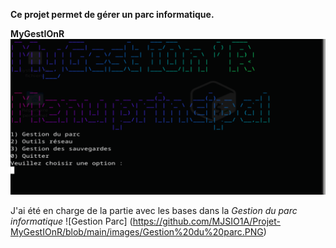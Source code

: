 **Ce projet permet de gérer un parc informatique.**

**MyGestIOnR**
![MyGestIOnR](https://github.com/MJSIO1A/Projet-MyGestIOnR/blob/main/images/bienvenue%20ecran.PNG)

J'ai été en charge de la partie avec les bases dans la _Gestion du parc informatique_
![Gestion Parc] (https://github.com/MJSIO1A/Projet-MyGestIOnR/blob/main/images/Gestion%20du%20parc.PNG)

